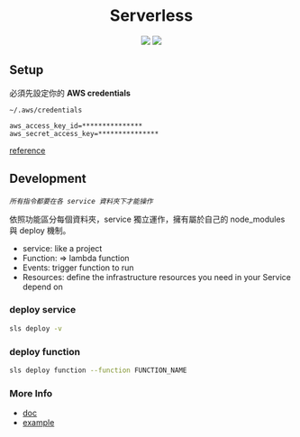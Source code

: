 <h1 align="center">
  Serverless
</h1>
<p align="center">
  <img src="https://badgen.net/badge/packages/severless/purple?list=1" />
  <img src="https://badgen.net/badge/⬢ node/>=8/green" />
</p>

## Setup

必須先設定你的 **AWS credentials**

`~/.aws/credentials`
```
aws_access_key_id=***************
aws_secret_access_key=***************
```

[reference](https://serverless.com/framework/docs/providers/aws/guide/credentials/)


## Development

*`所有指令都要在各 service 資料夾下才能操作`*

依照功能區分每個資料夾，service 獨立運作，擁有屬於自己的 node_modules 與 deploy 機制。

- service: like a project
- Function: => lambda function
- Events: trigger function to run
- Resources: define the infrastructure resources you need  in your Service depend on

### deploy service
```sh
sls deploy -v
```

### deploy function
```sh
sls deploy function --function FUNCTION_NAME
```

### More Info
- [doc](https://serverless.com/framework/docs/providers/aws/guide/services/)
- [example](https://github.com/serverless/examples)
